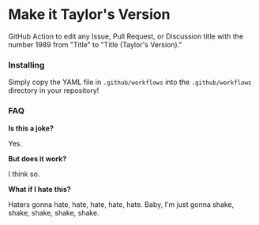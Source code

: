 # Make it Taylor's Version

GitHub Action to edit any Issue, Pull Request, or Discussion title with the number 1989 from "Title" to "Title (Taylor's Version)."

### Installing

Simply copy the YAML file in `.github/workflows` into the `.github/workflows` directory in your repository! 

### FAQ

**Is this a joke?**

Yes.

**But does it work?**

I think so.

**What if I hate this?**

Haters gonna hate, hate, hate, hate, hate.
Baby, I'm just gonna shake, shake, shake, shake, shake.
